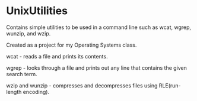 # UnixUtilities
Contains simple utilities to be used in a command line such as wcat, wgrep, wunzip, and wzip.

Created as a project for my Operating Systems class.

wcat - reads a file and prints its contents.

wgrep - looks through a file and prints out any line that contains the given search term.

wzip and wunzip - compresses and decompresses files using RLE(run-length encoding).
